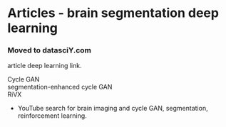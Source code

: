 # Articles - brain segmentation deep learning  
### Moved to datasciY.com  


article deep learning link.  

Cycle GAN  
segmentation-enhanced cycle GAN  
RiVX  

 * YouTube search for brain imaging and cycle GAN, segmentation, reinforcement learning.

